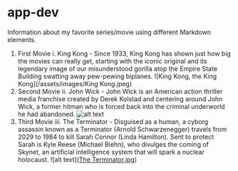 # app-dev
Information about my favorite series/movie using different Markdown elements.

1. First Movie
      i. King Kong
            - Since 1933, King Kong has shown just how big the movies can really get, starting with the iconic original and its legendary image of our misunderstood gorilla atop the Empire State Building swatting away pew-pewing biplanes.
            ![King Kong, the King Kong](/assets/images/King Kong.jpeg)
2. Second Movie
      ii. John Wick
              - John Wick is an American action thriller media franchise created by Derek Kolstad and centering around John Wick, a former hitman who is forced back into the criminal underworld he had abandoned.
              ![alt text](https://www.google.com/search?q=john+wick&hl=en&sxsrf=ALiCzsbFP9YWWc4hHOj0C2TNzC2srj6bKg:1670323425426&source=lnms&tbm=isch&sa=X&ved=2ahUKEwivzLrT5-T7AhU5QfUHHSbbB2wQ_AUoAXoECAIQAw&cshid=1670323431096815&biw=1600&bih=740&dpr=1.2#imgrc=cCy9TjOWl5ZoYM)
3. Third Movie
      iii. The Terminator
              - Disguised as a human, a cyborg assassin known as a Terminator (Arnold Schwarzenegger) travels from 2029 to 1984 to kill Sarah Connor (Linda Hamilton). Sent to protect Sarah is Kyle Reese (Michael Biehn), who divulges the coming of Skynet, an artificial intelligence system that will spark a nuclear holocaust.
              ![alt text]([The Terminator.jpg](https://www.google.com/search?q=the+terminator&sa=X&bih=740&biw=1579&hl=en&sxsrf=ALiCzsZv_MXEjQOEZeUppv0nTQ4yfiXSPg:1670323252868&tbm=isch&source=iu&ictx=1&vet=1&fir=kD8boQ6eywlPCM%252CMnnlFQ5iVEaMSM%252C%252Fm%252F07ghq%253BSf6SGwJScxCrpM%252Cbm9HlD436bT_eM%252C_%253BT0UCACn2CkVv9M%252CXWWTO4PY0audLM%252C_%253B5r0CazXKtbplpM%252CKRFl5aelnSt3eM%252C_%253Bb_zKWED1I0jHGM%252CQpTNyC6_ntk-OM%252C_%253Bcsm_-0KoMvS8bM%252C9CH_84bt9sJ6_M%252C_%253BGBYFPfen5psNFM%252CrVA58AQreV7o1M%252C_&usg=AI4_-kRZZ3rqKl9dpe1w1pYF7lRJv0sQUQ&ved=2ahUKEwiexZaB5-T7AhUVCYgKHf0yAQ0Q_B16BQiKARAB#imgrc=kD8boQ6eywlPCM))
